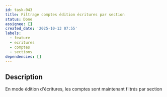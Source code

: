 ```yaml
---
id: task-043
title: Filtrage comptes édition écritures par section
status: Done
assignee: []
created_date: '2025-10-13 07:55'
labels:
  - feature
  - ecritures
  - comptes
  - sections
dependencies: []
---
```


## Description

<!-- SECTION:DESCRIPTION:BEGIN -->
En mode édition d'écritures, les comptes sont maintenant filtrés par section
<!-- SECTION:DESCRIPTION:END -->
